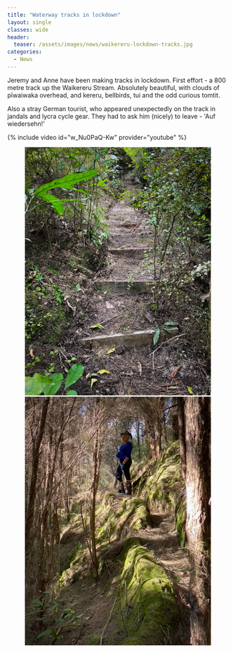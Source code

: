 ```yaml
---
title: "Waterway tracks in lockdown"
layout: single
classes: wide
header:
  teaser: /assets/images/news/waikereru-lockdown-tracks.jpg
categories:
  - News
---
```


Jeremy and Anne have been making tracks in lockdown.  First effort - a 800 metre track up the Waikereru Stream.  Absolutely beautiful, with clouds of pīwaiwaka overhead, and kereru, bellbirds, tui and the odd curious tomtit.

Also a stray German tourist, who appeared unexpectedly on the track in jandals and lycra cycle gear.  They had to ask him (nicely) to leave - 'Auf wiedersehn!'

{% include video id="w_Nu0PaQ-Kw" provider="youtube" %}

<figure class="half">
    <a href="/assets/images/tracks/IMG_0628.jpg"><img src="/assets/images/tracks/IMG_0628.jpg"></a>
    <a href="/assets/images/tracks/IMG_0631.jpg"><img src="/assets/images/tracks/IMG_0631.jpg"></a>
</figure>
